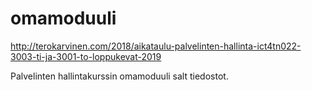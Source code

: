 # omamoduuli

http://terokarvinen.com/2018/aikataulu-palvelinten-hallinta-ict4tn022-3003-ti-ja-3001-to-loppukevat-2019

Palvelinten hallintakurssin omamoduuli salt tiedostot.

